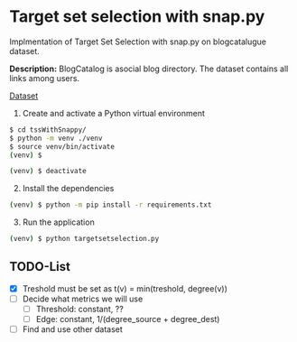 # Target set selection with snap.py

Implmentation of Target Set Selection with snap.py on blogcatalugue dataset.

**Description:** BlogCatalog is asocial blog directory. The dataset contains all links among users.

[Dataset](http://networkrepository.com/soc-BlogCatalog.php)

1. Create and activate a Python virtual environment

```sh
$ cd tssWithSnappy/
$ python -m venv ./venv
$ source venv/bin/activate
(venv) $
```

```sh
(venv) $ deactivate
```

2. Install the dependencies

```sh
(venv) $ python -m pip install -r requirements.txt
```

3. Run the application

```sh
(venv) $ python targetsetselection.py
```

## TODO-List

- [x] Treshold must be set as t(v) = min(treshold, degree(v))  
- [ ] Decide what metrics we will use
  - [ ] Threshold: constant, ??
  - [ ] Edge: constant, 1/(degree_source + degree_dest)
- [ ] Find and use other dataset
